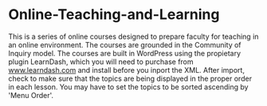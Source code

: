 # Online-Teaching-and-Learning
This is a series of online courses designed to prepare faculty for teaching in an online environment. The courses are grounded in the Community of Inquiry model.
The courses are built in WordPress using the propietary plugin LearnDash, which you will need to purchase from www.learndash.com and install before you inport the XML. After import, check to make sure that the topics are being displayed in the proper order in each lesson. You may have to set the topics to be sorted ascending by 'Menu Order'.
